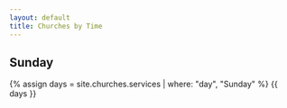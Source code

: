 ```yaml
---
layout: default
title: Churches by Time
---
```

## Sunday
{% assign days = site.churches.services | where: "day", "Sunday" %}
{{ days }}